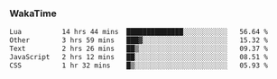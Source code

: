 ### WakaTime

<!--START_SECTION:waka-->

```txt
Lua          14 hrs 44 mins  ██████████████░░░░░░░░░░░   56.64 %
Other        3 hrs 59 mins   ███▓░░░░░░░░░░░░░░░░░░░░░   15.32 %
Text         2 hrs 26 mins   ██▒░░░░░░░░░░░░░░░░░░░░░░   09.37 %
JavaScript   2 hrs 12 mins   ██░░░░░░░░░░░░░░░░░░░░░░░   08.51 %
CSS          1 hr 32 mins    █▒░░░░░░░░░░░░░░░░░░░░░░░   05.93 %
```

<!--END_SECTION:waka-->
